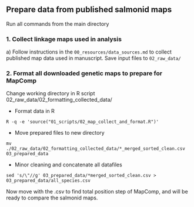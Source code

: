 ## Prepare data from published salmonid maps ##
Run all commands from the main directory

### 1. Collect linkage maps used in analysis ###
a) Follow instructions in the `00_resources/data_sources.md` to collect published map data used in manuscript. Save input files to `02_raw_data/`  


### 2. Format all downloaded genetic maps to prepare for MapComp ###

Change working directory in R script 02_raw_data/02_formatting_collected_data/

* Format data in R

```
R -q -e 'source("01_scripts/02_map_collect_and_format.R")'

```

* Move prepared files to new directory

```
mv ./02_raw_data/02_formatting_collected_data/*_merged_sorted_clean.csv 03_prepared_data 

```

* Minor cleaning and concatenate all datafiles  

```
sed 's/\"//g' 03_prepared_data/*merged_sorted_clean.csv > 03_prepared_data/all_species.csv 

```

Now move with the .csv to find total position step of MapComp, and will be ready to compare the salmonid maps.
